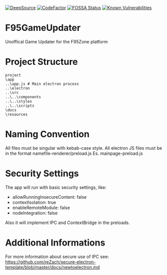 [![DeepSource](https://deepsource.io/gh/MillenniumEarl/F95GameUpdater.svg/?label=active+issues&show_trend=true)](https://deepsource.io/gh/MillenniumEarl/F95GameUpdater/?ref=repository-badge)
[![CodeFactor](https://www.codefactor.io/repository/github/millenniumearl/f95gameupdater/badge)](https://www.codefactor.io/repository/github/millenniumearl/f95gameupdater)
[![FOSSA Status](https://app.fossa.com/api/projects/git%2Bgithub.com%2FMillenniumEarl%2FF95GameUpdater.svg?type=shield)](https://app.fossa.com/projects/git%2Bgithub.com%2FMillenniumEarl%2FF95GameUpdater?ref=badge_shield)
[![Known Vulnerabilities](https://snyk.io/test/github/MillenniumEarl/F95GameUpdater/badge.svg)](https://snyk.io/test/github/MillenniumEarl/F95GameUpdater)

# F95GameUpdater

Unoffical Game Updater for the F95Zone platform

# Project Structure

```
project
\app
..\app.js # Main electron process
..\electron
..\src
..\..\components
..\..\styles
..\..\scripts
\docs
\resources
```

# Naming Convention

All files must be singular with kebab-case style. All electron JS files must be in the format namefile-renderer/preload.js Es. mainpage-preload.js

# Security Settings

The app will run with basic security settings, like:

- allowRunningInsecureContent: false
- contextIsolation: true
- enableRemoteModule: false
- nodeIntegration: false

Also it will implement IPC and ContextBridge in the preloads.

# Additional Informations

For more information about secure use of IPC see:
https://github.com/reZach/secure-electron-template/blob/master/docs/newtoelectron.md
